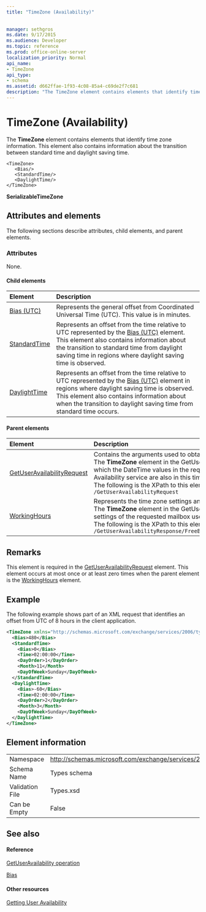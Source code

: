 ```yaml
---
title: "TimeZone (Availability)"
 
 
manager: sethgros
ms.date: 9/17/2015
ms.audience: Developer
ms.topic: reference
ms.prod: office-online-server
localization_priority: Normal
api_name:
- TimeZone
api_type:
- schema
ms.assetid: d662ffae-1f93-4c08-85a4-c69de2f7c681
description: "The TimeZone element contains elements that identify time zone information. This element also contains information about the transition between standard time and daylight saving time."
---
```


# TimeZone (Availability)

The **TimeZone** element contains elements that identify time zone information. This element also contains information about the transition between standard time and daylight saving time. 
  
```
<TimeZone>
   <Bias/>
   <StandardTime/>
   <DaylightTime/>
</TimeZone>
```

 **SerializableTimeZone**
## Attributes and elements

The following sections describe attributes, child elements, and parent elements.
  
### Attributes

None.
  
#### Child elements

|**Element**|**Description**|
|:-----|:-----|
|[Bias (UTC)](bias-utc.md) <br/> |Represents the general offset from Coordinated Universal Time (UTC). This value is in minutes.  <br/> |
|[StandardTime](standardtime.md) <br/> |Represents an offset from the time relative to UTC represented by the [Bias (UTC)](bias-utc.md) element. This element also contains information about the transition to standard time from daylight saving time in regions where daylight saving time is observed.  <br/> |
|[DaylightTime](daylighttime.md) <br/> |Represents an offset from the time relative to UTC represented by the [Bias (UTC)](bias-utc.md) element in regions where daylight saving time is observed. This element also contains information about when the transition to daylight saving time from standard time occurs.  <br/> |
   
#### Parent elements

|**Element**|**Description**|
|:-----|:-----|
|[GetUserAvailabilityRequest](getuseravailabilityrequest.md) <br/> |Contains the arguments used to obtain user availability information. This is a root element.  <br/> The **TimeZone** element in the GetUserAvailabilityRequest message represents the time zone in which the DateTime values in the request are specified. The DateTime values returned by the Availability service are also in this time zone.  <br/> The following is the XPath to this element:  <br/>  `/GetUserAvailabilityRequest` <br/> |
|[WorkingHours](workinghours-ex15websvcsotherref.md) <br/> |Represents the time zone settings and working hours for the requested mailbox user.  <br/> The **TimeZone** element in the GetUserAvailabilityResponse message represents the time zone settings of the requested mailbox user.  <br/> The following is the XPath to this element:  <br/>  `/GetUserAvailabilityResponse/FreeBusyResponseArray/FreeBusyResponse/FreeBusyView/WorkingHours` <br/> |
   
## Remarks

This element is required in the [GetUserAvailabilityRequest](getuseravailabilityrequest.md) element. This element occurs at most once or at least zero times when the parent element is the [WorkingHours](workinghours-ex15websvcsotherref.md) element. 
  
## Example

The following example shows part of an XML request that identifies an offset from UTC of 8 hours in the client application.
  
```XML
<TimeZone xmlns="http://schemas.microsoft.com/exchange/services/2006/types">
  <Bias>480</Bias>
  <StandardTime>
    <Bias>0</Bias>
    <Time>02:00:00</Time>
    <DayOrder>1</DayOrder>
    <Month>11</Month>
    <DayOfWeek>Sunday</DayOfWeek>
  </StandardTime>
  <DaylightTime>
    <Bias>-60</Bias>
    <Time>02:00:00</Time>
    <DayOrder>2</DayOrder>
    <Month>3</Month>
    <DayOfWeek>Sunday</DayOfWeek>
  </DaylightTime>
</TimeZone>
```

## Element information

|||
|:-----|:-----|
|Namespace  <br/> |http://schemas.microsoft.com/exchange/services/2006/types  <br/> |
|Schema Name  <br/> |Types schema  <br/> |
|Validation File  <br/> |Types.xsd  <br/> |
|Can be Empty  <br/> |False  <br/> |
   
## See also

#### Reference

[GetUserAvailability operation](getuseravailability-operation.md)
  
[Bias](bias.md)
#### Other resources

[Getting User Availability](http://msdn.microsoft.com/library/d4133fcb-9b0f-4e6b-aadf-a389da83516a%28Office.15%29.aspx)

